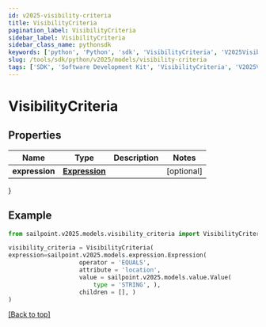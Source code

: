 ```yaml
---
id: v2025-visibility-criteria
title: VisibilityCriteria
pagination_label: VisibilityCriteria
sidebar_label: VisibilityCriteria
sidebar_class_name: pythonsdk
keywords: ['python', 'Python', 'sdk', 'VisibilityCriteria', 'V2025VisibilityCriteria'] 
slug: /tools/sdk/python/v2025/models/visibility-criteria
tags: ['SDK', 'Software Development Kit', 'VisibilityCriteria', 'V2025VisibilityCriteria']
---
```


# VisibilityCriteria


## Properties

Name | Type | Description | Notes
------------ | ------------- | ------------- | -------------
**expression** | [**Expression**](expression) |  | [optional] 
}

## Example

```python
from sailpoint.v2025.models.visibility_criteria import VisibilityCriteria

visibility_criteria = VisibilityCriteria(
expression=sailpoint.v2025.models.expression.Expression(
                    operator = 'EQUALS', 
                    attribute = 'location', 
                    value = sailpoint.v2025.models.value.Value(
                        type = 'STRING', ), 
                    children = [], )
)

```
[[Back to top]](#) 

